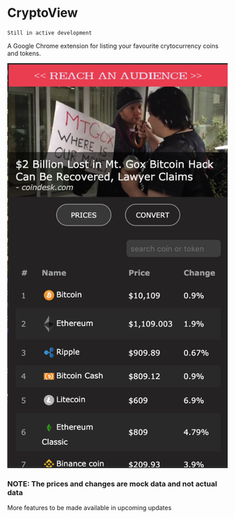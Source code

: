 # CryptoView
`Still in active development`

A Google Chrome extension for listing your favourite crytocurrency coins and tokens.

![sample](images/sample_img.png "Sample Photo")

### NOTE: The prices and changes are mock data and not actual data

More features to be made available in upcoming updates